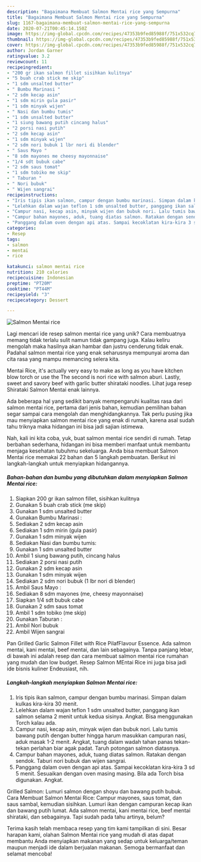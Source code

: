```yaml
---
description: "Bagaimana Membuat Salmon Mentai rice yang Sempurna"
title: "Bagaimana Membuat Salmon Mentai rice yang Sempurna"
slug: 1167-bagaimana-membuat-salmon-mentai-rice-yang-sempurna
date: 2020-07-21T00:45:14.150Z
image: https://img-global.cpcdn.com/recipes/47353b9fed85988f/751x532cq70/salmon-mentai-rice-foto-resep-utama.jpg
thumbnail: https://img-global.cpcdn.com/recipes/47353b9fed85988f/751x532cq70/salmon-mentai-rice-foto-resep-utama.jpg
cover: https://img-global.cpcdn.com/recipes/47353b9fed85988f/751x532cq70/salmon-mentai-rice-foto-resep-utama.jpg
author: Jordan Garner
ratingvalue: 3.2
reviewcount: 11
recipeingredient:
- "200 gr ikan salmon fillet sisihkan kulitnya"
- "5 buah crab stick me skip"
- "1 sdm unsalted butter"
- " Bumbu Marinasi "
- "2 sdm kecap asin"
- "1 sdm mirin gula pasir"
- "1 sdm minyak wijen"
- " Nasi dan bumbu tumis"
- "1 sdm unsalted butter"
- "1 siung bawang putih cincang halus"
- "2 porsi nasi putih"
- "2 sdm kecap asin"
- "1 sdm minyak wijen"
- "2 sdm nori bubuk 1 lbr nori di blender"
- " Saus Mayo "
- "8 sdm mayones me cheesy mayonnaise"
- "1/4 sdt bubuk cabe"
- "2 sdm saus tomat"
- "1 sdm tobiko me skip"
- " Taburan "
- " Nori bubuk"
- " Wijen sangrai"
recipeinstructions:
- "Iris tipis ikan salmon, campur dengan bumbu marinasi. Simpan dalam kulkas kira-kira 30 menit."
- "Lelehkan dalam wajan teflon 1 sdm unsalted butter, panggang ikan salmon selama 2 menit untuk kedua sisinya. Angkat. Bisa menggunakan Torch kalau ada."
- "Campur nasi, kecap asin, minyak wijen dan bubuk nori. Lalu tumis bawang putih dengan butter hingga harum masukkan campuran nasi, aduk masak 1-2 menit. Angkat, tuang dalam wadah tahan panas tekan-tekan perlahan biar agak padat. Taruh potongan salmon diatasnya."
- "Campur bahan mayones, aduk, tuang diatas salmon. Ratakan dengan sendok. Taburi nori bubuk dan wijen sangrai."
- "Panggang dalam oven dengan api atas. Sampai kecoklatan kira-kira 3 sd 5 menit. Sesuaikan dengan oven masing masing. Bila ada Torch bisa digunakan. Angkat."
categories:
- Resep
tags:
- salmon
- mentai
- rice

katakunci: salmon mentai rice 
nutrition: 210 calories
recipecuisine: Indonesian
preptime: "PT20M"
cooktime: "PT44M"
recipeyield: "3"
recipecategory: Dessert

---
```



![Salmon Mentai rice](https://img-global.cpcdn.com/recipes/47353b9fed85988f/751x532cq70/salmon-mentai-rice-foto-resep-utama.jpg)

Lagi mencari ide resep salmon mentai rice yang unik? Cara membuatnya memang tidak terlalu sulit namun tidak gampang juga. Kalau keliru mengolah maka hasilnya akan hambar dan justru cenderung tidak enak. Padahal salmon mentai rice yang enak seharusnya mempunyai aroma dan cita rasa yang mampu memancing selera kita.

Mentai Rice, it&#39;s actually very easy to make as long as you have kitchen blow torch or use the The second is nori rice with salmon aburi. Lastly, sweet and savory beef with garlic butter shirataki noodles. Lihat juga resep Shirataki Salmon Mentai enak lainnya.

Ada beberapa hal yang sedikit banyak mempengaruhi kualitas rasa dari salmon mentai rice, pertama dari jenis bahan, kemudian pemilihan bahan segar sampai cara mengolah dan menghidangkannya. Tak perlu pusing jika mau menyiapkan salmon mentai rice yang enak di rumah, karena asal sudah tahu triknya maka hidangan ini bisa jadi sajian istimewa.


Nah, kali ini kita coba, yuk, buat salmon mentai rice sendiri di rumah. Tetap berbahan sederhana, hidangan ini bisa memberi manfaat untuk membantu menjaga kesehatan tubuhmu sekeluarga. Anda bisa membuat Salmon Mentai rice memakai 22 bahan dan 5 langkah pembuatan. Berikut ini langkah-langkah untuk menyiapkan hidangannya.

<!--inarticleads1-->

##### Bahan-bahan dan bumbu yang dibutuhkan dalam menyiapkan Salmon Mentai rice:

1. Siapkan 200 gr ikan salmon fillet, sisihkan kulitnya
1. Gunakan 5 buah crab stick (me skip)
1. Gunakan 1 sdm unsalted butter
1. Gunakan  Bumbu Marinasi :
1. Sediakan 2 sdm kecap asin
1. Sediakan 1 sdm mirin (gula pasir)
1. Gunakan 1 sdm minyak wijen
1. Sediakan  Nasi dan bumbu tumis:
1. Gunakan 1 sdm unsalted butter
1. Ambil 1 siung bawang putih, cincang halus
1. Sediakan 2 porsi nasi putih
1. Gunakan 2 sdm kecap asin
1. Gunakan 1 sdm minyak wijen
1. Sediakan 2 sdm nori bubuk (1 lbr nori di blender)
1. Ambil  Saus Mayo :
1. Sediakan 8 sdm mayones (me, cheesy mayonnaise)
1. Siapkan 1/4 sdt bubuk cabe
1. Gunakan 2 sdm saus tomat
1. Ambil 1 sdm tobiko (me skip)
1. Gunakan  Taburan :
1. Ambil  Nori bubuk
1. Ambil  Wijen sangrai


Pan Grilled Garlic Salmon Fillet with Rice PilafFlavour Essence. Ada salmon mentai, kani mentai, beef mentai, dan lain sebagainya. Tanpa panjang lebar, di bawah ini adalah resep dan cara membuat salmon mentai rice rumahan yang mudah dan low budget. Resep Salmon MEntai Rice ini juga bisa jadi ide bisnis kuliner Endeusiast, nih. 

<!--inarticleads2-->

##### Langkah-langkah menyiapkan Salmon Mentai rice:

1. Iris tipis ikan salmon, campur dengan bumbu marinasi. Simpan dalam kulkas kira-kira 30 menit.
1. Lelehkan dalam wajan teflon 1 sdm unsalted butter, panggang ikan salmon selama 2 menit untuk kedua sisinya. Angkat. Bisa menggunakan Torch kalau ada.
1. Campur nasi, kecap asin, minyak wijen dan bubuk nori. Lalu tumis bawang putih dengan butter hingga harum masukkan campuran nasi, aduk masak 1-2 menit. Angkat, tuang dalam wadah tahan panas tekan-tekan perlahan biar agak padat. Taruh potongan salmon diatasnya.
1. Campur bahan mayones, aduk, tuang diatas salmon. Ratakan dengan sendok. Taburi nori bubuk dan wijen sangrai.
1. Panggang dalam oven dengan api atas. Sampai kecoklatan kira-kira 3 sd 5 menit. Sesuaikan dengan oven masing masing. Bila ada Torch bisa digunakan. Angkat.


Grilled Salmon: Lumuri salmon dengan shoyu dan bawang putih bubuk. Cara Membuat Salmon Mentai Rice: Campur mayones, saus tomat, dan saus sambal, kemudian sisihkan. Lumuri ikan dengan campuran kecap ikan dan bawang putih lumat. Ada salmon mentai, kani mentai rice, beef mentai shirataki, dan sebagainya. Tapi sudah pada tahu artinya, belum? 

Terima kasih telah membaca resep yang tim kami tampilkan di sini. Besar harapan kami, olahan Salmon Mentai rice yang mudah di atas dapat membantu Anda menyiapkan makanan yang sedap untuk keluarga/teman maupun menjadi ide dalam berjualan makanan. Semoga bermanfaat dan selamat mencoba!
